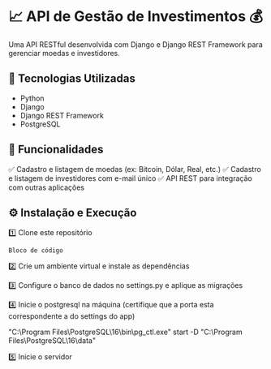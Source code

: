 # 📈 API de Gestão de Investimentos 💰
Uma API RESTful desenvolvida com Django e Django REST Framework para gerenciar moedas e investidores.

## 🚀 Tecnologias Utilizadas

- Python
- Django
- Django REST Framework
- PostgreSQL

## 📌 Funcionalidades

✅ Cadastro e listagem de moedas (ex: Bitcoin, Dólar, Real, etc.)
✅ Cadastro e listagem de investidores com e-mail único
✅ API REST para integração com outras aplicações

## ⚙ Instalação e Execução

1️⃣ Clone este repositório

```
Bloco de código
```

2️⃣ Crie um ambiente virtual e instale as dependências

3️⃣ Configure o banco de dados no settings.py e aplique as migrações

4️⃣ Inicie o postgresql na máquina (certifique que a porta esta correspondente a do settings do app)

"C:\Program Files\PostgreSQL\16\bin\pg_ctl.exe" start -D "C:\Program Files\PostgreSQL\16\data"

5️⃣ Inicie o servidor
